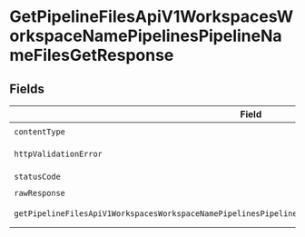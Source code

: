 # GetPipelineFilesApiV1WorkspacesWorkspaceNamePipelinesPipelineNameFilesGetResponse


## Fields

| Field                                                                                                    | Type                                                                                                     | Required                                                                                                 | Description                                                                                              |
| -------------------------------------------------------------------------------------------------------- | -------------------------------------------------------------------------------------------------------- | -------------------------------------------------------------------------------------------------------- | -------------------------------------------------------------------------------------------------------- |
| `contentType`                                                                                            | *string*                                                                                                 | :heavy_check_mark:                                                                                       | N/A                                                                                                      |
| `httpValidationError`                                                                                    | [shared.HTTPValidationError](../../models/shared/httpvalidationerror.md)                                 | :heavy_minus_sign:                                                                                       | Validation Error                                                                                         |
| `statusCode`                                                                                             | *number*                                                                                                 | :heavy_check_mark:                                                                                       | N/A                                                                                                      |
| `rawResponse`                                                                                            | [AxiosResponse>](https://axios-http.com/docs/res_schema)                                                 | :heavy_minus_sign:                                                                                       | N/A                                                                                                      |
| `getPipelineFilesApiV1WorkspacesWorkspaceNamePipelinesPipelineNameFilesGet200ApplicationJSONUuidStrings` | *string*[]                                                                                               | :heavy_minus_sign:                                                                                       | Successful Response                                                                                      |